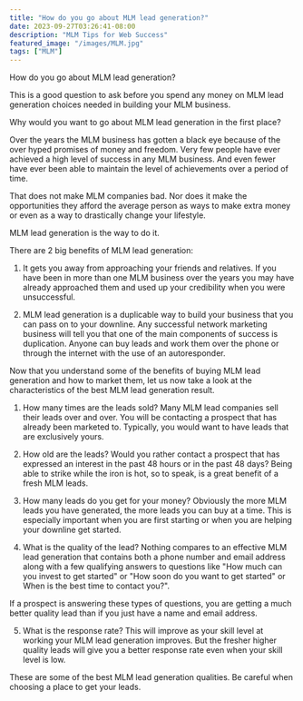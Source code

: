 ```yaml
---
title: "How do you go about MLM lead generation?"
date: 2023-09-27T03:26:41-08:00
description: "MLM Tips for Web Success"
featured_image: "/images/MLM.jpg"
tags: ["MLM"]
---
```


How do you go about MLM lead generation?


This is a good question to ask before you spend any money on MLM lead generation choices needed in building your MLM business. 

Why would you want to go about MLM lead generation in the first place?

Over the years the MLM business has gotten a black eye because of the over hyped promises of money and freedom. Very few people have ever achieved a high level of success in any MLM business. And even fewer have ever been able to maintain the level of achievements over a period of time.

That does not make MLM companies bad. Nor does it make the opportunities they afford the average person as ways to make extra money or even as a way to drastically change your lifestyle. 

MLM lead generation is the way to do it. 

There are 2 big benefits of MLM lead generation: 

1. It gets you away from approaching your friends and relatives. If you have been in more than one MLM business over the years you may have already approached them and used up your credibility when you were unsuccessful.

2. MLM lead generation is a duplicable way to build your business that you can pass on to your downline. Any successful network marketing business will tell you that one of the main components of success is duplication. Anyone can buy leads and work them over the phone or through the internet with the use of an autoresponder.

Now that you understand some of the benefits of buying MLM lead generation and how to market them, let us now take a look at the characteristics
of the best MLM lead generation result.

1. How many times are the leads sold? Many MLM lead companies sell their leads over and over. You will be contacting a prospect that has already been marketed to. Typically, you would want to have leads that are exclusively yours.

2. How old are the leads? Would you rather contact a prospect that has expressed an interest in the past 48 hours or in the past 48 days? Being able to strike while the iron is hot, so to speak, is a great benefit of a fresh MLM leads.

3. How many leads do you get for your money? Obviously the more MLM leads you have generated, the more leads you can buy at a time. This is especially important when you are first starting or when you are helping your downline get started.

4. What is the quality of the lead? Nothing compares to an effective MLM lead generation that contains both a phone number and email address along with a few qualifying answers to questions like "How much can you invest to get started" or "How soon do you want to get started" or When is the best time to contact you?".

If a prospect is answering these types of questions, you are getting a much better quality lead than if you just have a name and email address.

5. What is the response rate? This will improve as your skill level at working your MLM lead generation improves. But the fresher higher quality leads will give you a better response rate even when your skill level is low.

These are some of the best MLM lead generation qualities. Be careful when choosing a place to get your leads. 



